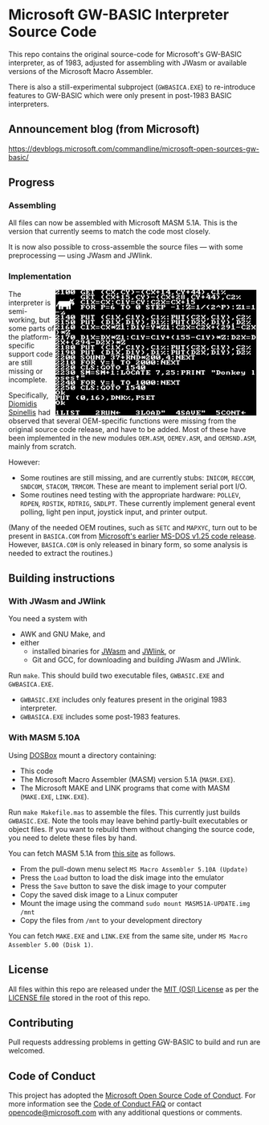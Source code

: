 # Microsoft GW-BASIC Interpreter Source Code

This repo contains the original source-code for Microsoft's GW-BASIC interpreter, as of 1983,
adjusted for assembling with JWasm or available versions of the Microsoft Macro Assembler.

There is also a still-experimental subproject (`GWBASICA.EXE`) to re-introduce features to
GW-BASIC which were only present in post-1983 BASIC interpreters.

## Announcement blog (from Microsoft)
https://devblogs.microsoft.com/commandline/microsoft-open-sources-gw-basic/

## Progress

### Assembling

All files can now be assembled with Microsoft MASM 5.1A.
This is the version that currently seems to match the code most closely.

It is now also possible to cross-assemble the source files ― with some
preprocessing ― using JWasm and JWlink.

### Implementation

<img width="400" height="250" align="right" style="float: right; margin: 0 10px 0 0;" alt="" src="gwb-scn-scaled.png">

The interpreter is semi-working, but some parts of the platform-specific
support code are still missing or incomplete.

Specifically, [Diomidis Spinellis](https://github.com/dspinellis/GW-BASIC)
had observed that several OEM-specific functions were missing from the
original source code release, and have to be added.
Most of these have been implemented in the new modules `OEM.ASM`,
`OEMEV.ASM`, and `OEMSND.ASM`, mainly from scratch.

However:
  * Some routines are still missing, and are currently stubs: `INICOM`, `RECCOM`, `SNDCOM`, `STACOM`, `TRMCOM`.  These are meant to implement serial port I/O.
  * Some routines need testing with the appropriate hardware: `POLLEV`, `RDPEN`, `RDSTIK`, `RDTRIG`, `SNDLPT`.  These currently implement general event polling, light pen input, joystick input, and printer output.

(Many of the needed OEM routines, such as `SETC` and `MAPXYC`, turn out to be
present in `BASICA.COM` from [Microsoft's earlier MS-DOS v1.25 code
release](https://github.com/microsoft/MS-DOS).  However, `BASICA.COM` is
only released in binary form, so some analysis is needed to extract the
routines.)

## Building instructions

### With JWasm and JWlink

You need a system with
* AWK and GNU Make, and
* either
  * installed binaries for [JWasm](https://github.com/Baron-von-Riedesel/JWasm) and [JWlink](https://github.com/JWasm/JWlink), or
  * Git and GCC, for downloading and building JWasm and JWlink.

Run `make`.  This should build two executable files, `GWBASIC.EXE` and `GWBASICA.EXE`.
* `GWBASIC.EXE` includes only features present in the original 1983 interpreter.
* `GWBASICA.EXE` includes some post-1983 features.

### With MASM 5.10A

Using  [DOSBox](https://www.dosbox.com/) mount a directory containing:
* This code
* The Microsoft Macro Assembler (MASM) version 5.1A (`MASM.EXE`).
* The Microsoft MAKE and LINK programs that come with MASM (`MAKE.EXE`, `LINK.EXE`).

Run `make Makefile.mas` to assemble the files.
This currently just builds `GWBASIC.EXE`.
Note the tools may leave behind partly-built executables or object files.
If you want to rebuild them without changing the source code, you need
to delete these files by hand.

You can fetch MASM 5.1A from
[this site](https://www.pcjs.org/software/pcx86/lang/microsoft/masm/5.10x/) as follows.
* From the pull-down menu select `MS Macro Assembler 5.10A (Update)`
* Press the `Load` button to load the disk image into the emulator
* Press the `Save` button to save the disk image to your computer
* Copy  the saved disk image to a Linux computer
* Mount the image using the command `sudo mount MASM51A-UPDATE.img /mnt`
* Copy the files from `/mnt` to your development directory

You can fetch `MAKE.EXE` and `LINK.EXE` from the same site, under `MS Macro Assembler 5.00 (Disk 1)`.

## License

All files within this repo are released under the [MIT (OSI) License]( https://en.wikipedia.org/wiki/MIT_License) as per the [LICENSE file](https://github.com/Microsoft/GW-BASIC/blob/master/LICENSE) stored in the root of this repo.

## Contributing

Pull requests addressing problems in getting GW-BASIC to build and run
are welcomed.

## Code of Conduct

This project has adopted the [Microsoft Open Source Code of Conduct](https://opensource.microsoft.com/codeofconduct/).  For more information see the [Code of Conduct FAQ](https://opensource.microsoft.com/codeofconduct/faq/) or contact [opencode@microsoft.com](mailto:opencode@microsoft.com) with any additional questions or comments.
